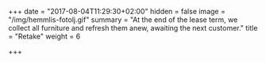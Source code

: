 +++
date = "2017-08-04T11:29:30+02:00"
hidden = false
image = "/img/hemmlis-fotolj.gif"
summary = "At the end of the lease term, we collect all furniture and refresh them anew, awaiting the next customer."
title = "Retake"
weight = 6

+++
